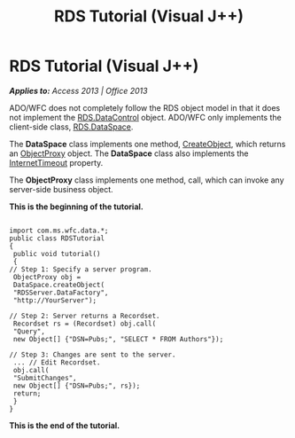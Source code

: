 ﻿---
title: RDS Tutorial (Visual J++)
TOCTitle: RDS Tutorial (Visual J++)
ms:assetid: b5679bfe-e830-05df-8a1c-0744c96abe90
ms:mtpsurl: https://msdn.microsoft.com/en-us/library/JJ249870(v=office.15)
ms:contentKeyID: 48547248
ms.date: 09/18/2015
mtps_version: v=office.15
---

# RDS Tutorial (Visual J++)


_**Applies to:** Access 2013 | Office 2013_

ADO/WFC does not completely follow the RDS object model in that it does not implement the [RDS.DataControl](datacontrol-object-rds.md) object. ADO/WFC only implements the client-side class, [RDS.DataSpace](dataspace-object-rds.md).

The **DataSpace** class implements one method, [CreateObject](createobject-method-rds.md), which returns an [ObjectProxy](https://msdn.microsoft.com/en-us/library/jj249624\(v=office.15\)) object. The **DataSpace** class also implements the [InternetTimeout](internettimeout-property-rds.md) property.

The **ObjectProxy** class implements one method, call, which can invoke any server-side business object.

**This is the beginning of the tutorial.**

``` 
 
import com.ms.wfc.data.*; 
public class RDSTutorial 
{ 
 public void tutorial() 
 { 
// Step 1: Specify a server program. 
 ObjectProxy obj = 
 DataSpace.createObject( 
 "RDSServer.DataFactory", 
 "http://YourServer"); 
 
// Step 2: Server returns a Recordset. 
 Recordset rs = (Recordset) obj.call( 
 "Query", 
 new Object[] {"DSN=Pubs;", "SELECT * FROM Authors"}); 
 
// Step 3: Changes are sent to the server. 
 ... // Edit Recordset. 
 obj.call( 
 "SubmitChanges", 
 new Object[] {"DSN=Pubs;", rs}); 
 return; 
 } 
} 
```

**This is the end of the tutorial.**

